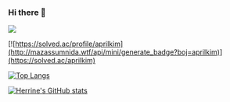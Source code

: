 ### Hi there 👋

<!--
**HerrineKim/HerrineKim** is a ✨ _special_ ✨ repository because its `README.md` (this file) appears on your GitHub profile.

Here are some ideas to get you started:

- 🔭 I’m currently working on ...
- 🌱 I’m currently learning ...
- 👯 I’m looking to collaborate on ...
- 🤔 I’m looking for help with ...
- 💬 Ask me about ...
- 📫 How to reach me: ...
- 😄 Pronouns: ...
- ⚡ Fun fact: ...
-->

<a href="https://hits.seeyoufarm.com"><img src="https://hits.seeyoufarm.com/api/count/incr/badge.svg?url=https%3A%2F%2Fgithub.com%2FHerrineKim%2Fhit-counter&count_bg=%236188E6&title_bg=%23555555&icon=&icon_color=%23E7E7E7&title=+hits+&edge_flat=false"/></a>

[![https://solved.ac/profile/aprilkim](http://mazassumnida.wtf/api/mini/generate_badge?boj=aprilkim)](https://solved.ac/aprilkim)

[![Top Langs](https://github-readme-stats.vercel.app/api/top-langs/?username=HerrineKim)](https://github.com/HerrineKim/github-readme-stats)

[![Herrine's GitHub stats](https://github-readme-stats.vercel.app/api?username=HerrineKim)](https://github.com/HerrineKim/github-readme-stats)

